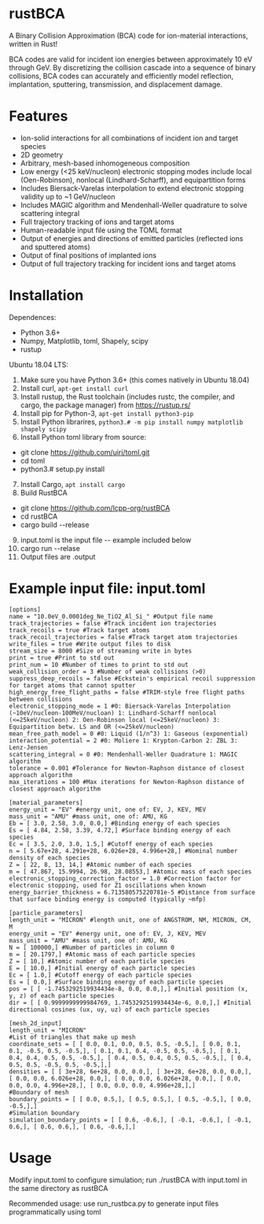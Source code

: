 # rustBCA

A Binary Collision Approximation (BCA) code for ion-material interactions, written in Rust!

BCA codes are valid for incident ion energies between approximately 10 eV  through GeV. By discretizing the collision cascade into a sequence of binary collisions, BCA codes can accurately and efficiently model reflection, implantation, sputtering, transmission, and displacement damage.

# Features

* Ion-solid interactions for all combinations of incident ion and target species
* 2D geometry
* Arbitrary, mesh-based inhomogeneous composition
* Low energy (<25 keV/nucleon) electronic stopping modes include local (Oen-Robinson), nonlocal (Lindhard-Scharff), and equipartition forms
* Includes Biersack-Varelas interpolation to extend electronic stopping validity up to ~1 GeV/nucleon
* Includes MAGIC algorithm and Mendenhall-Weller quadrature to solve scattering integral
* Full trajectory tracking of ions and target atoms
* Human-readable input file using the TOML format
* Output of energies and directions of emitted particles (reflected ions and sputtered atoms)
* Output of final positions of implanted ions
* Output of full trajectory tracking for incident ions and target atoms

# Installation

Dependences:
* Python 3.6+
* Numpy, Matplotlib, toml, Shapely, scipy
* rustup

Ubuntu 18.04 LTS:
1. Make sure you have Python 3.6+ (this comes natively in Ubuntu 18.04)
2. Install curl, `apt-get install curl`
3. Install rustup, the Rust toolchain (includes rustc, the compiler, and cargo, the package manager) from https://rustup.rs/
4. Install pip for Python-3, `apt-get install python3-pip`
5. Install Python librarires, `python3.# -m pip install numpy matplotlib shapely scipy`
6. Install Python toml library from source:
- git clone https://github.com/uiri/toml.git
- cd toml
- python3.# setup.py install
7. Install Cargo, `apt install cargo`
8. Build RustBCA
- git clone https://github.com/lcpp-org/rustBCA
- cd rustBCA
- cargo build --release
9. input.toml is the input file -- example included below
10. cargo run --relase
11. Output files are .output

# Example input file: input.toml
~~~~
[options]
name = "10.0eV_0.0001deg_Ne_TiO2_Al_Si_" #Output file name
track_trajectories = false #Track incident ion trajectories
track_recoils = true #Track target atoms
track_recoil_trajectories = false #Track target atom trajectories
write_files = true #Write output files to disk
stream_size = 8000 #Size of streaming write in bytes
print = true #Print to std out
print_num = 10 #Number of times to print to std out
weak_collision_order = 3 #Number of weak collisions (>0)
suppress_deep_recoils = false #Eckstein's empirical recoil suppression for target atoms that cannot sputter
high_energy_free_flight_paths = false #TRIM-style free flight paths between collisions
electronic_stopping_mode = 1 #0: Biersack-Varelas Interpolation (~10eV/nucleon-100MeV/nucloan) 1: Lindhard-Scharff nonlocal (<=25keV/nucleon) 2: Oen-Robinson local (<=25keV/nucleon) 3: Equipartition betw. LS and OR (<=25keV/nucleon)
mean_free_path_model = 0 #0: Liquid (1/n^3) 1: Gaseous (exponential)
interaction_potential = 2 #0: Moliere 1: Krypton-Carbon 2: ZBL 3: Lenz-Jensen
scattering_integral = 0 #0: Mendenhall-Weller Quadrature 1: MAGIC algorithm
tolerance = 0.001 #Tolerance for Newton-Raphson distance of closest approach algorithm
max_iterations = 100 #Max iterations for Newton-Raphson distance of closest approach algorithm

[material_parameters]
energy_unit = "EV" #energy unit, one of: EV, J, KEV, MEV
mass_unit = "AMU" #mass unit, one of: AMU, KG
Eb = [ 3.0, 2.58, 3.0, 0.0,] #Binding energy of each species
Es = [ 4.84, 2.58, 3.39, 4.72,] #Surface binding energy of each species
Ec = [ 3.5, 2.0, 3.0, 1.5,] #Cutoff energy of each species
n = [ 5.67e+28, 4.291e+28, 6.026e+28, 4.996e+28,] #Nominal number density of each species
Z = [ 22, 8, 13, 14,] #Atomic number of each species
m = [ 47.867, 15.9994, 26.98, 28.08553,] #Atomic mass of each species
electronic_stopping_correction_factor = 1.0 #Correction factor for electronic stopping, used for Z1 oscillations when known
energy_barrier_thickness = 6.713580575220781e-5 #Distance from surface that surface binding energy is computed (typically ~mfp)

[particle_parameters]
length_unit = "MICRON" #length unit, one of ANGSTROM, NM, MICRON, CM, M
energy_unit = "EV" #energy unit, one of: EV, J, KEV, MEV
mass_unit = "AMU" #mass unit, one of: AMU, KG
N = [ 100000,] #Number of particles in column 0
m = [ 20.1797,] #Atomic mass of each particle species
Z = [ 10,] #Atomic number of each particle species
E = [ 10.0,] #Initial energy of each particle species
Ec = [ 1.0,] #Cutoff energy of each particle species
Es = [ 0.0,] #Surface binding energy of each particle species
pos = [ [ -1.7453292519934434e-8, 0.0, 0.0,],] #Initial position (x, y, z) of each particle species
dir = [ [ 0.9999999999984769, 1.7453292519934434e-6, 0.0,],] #Initial directional cosines (ux, uy, uz) of each particle species

[mesh_2d_input]
length_unit = "MICRON"
#List of triangles that make up mesh
coordinate_sets = [ [ 0.0, 0.1, 0.0, 0.5, 0.5, -0.5,], [ 0.0, 0.1, 0.1, -0.5, 0.5, -0.5,], [ 0.1, 0.1, 0.4, -0.5, 0.5, -0.5,], [ 0.1, 0.4, 0.4, 0.5, 0.5, -0.5,], [ 0.4, 0.5, 0.4, 0.5, 0.5, -0.5,], [ 0.4, 0.5, 0.5, -0.5, 0.5, -0.5,],]
densities = [ [ 3e+28, 6e+28, 0.0, 0.0,], [ 3e+28, 6e+28, 0.0, 0.0,], [ 0.0, 0.0, 6.026e+28, 0.0,], [ 0.0, 0.0, 6.026e+28, 0.0,], [ 0.0, 0.0, 0.0, 4.996e+28,], [ 0.0, 0.0, 0.0, 4.996e+28,],]
#Boundary of mesh
boundary_points = [ [ 0.0, 0.5,], [ 0.5, 0.5,], [ 0.5, -0.5,], [ 0.0, -0.5,],]
#Simulation boundary
simulation_boundary_points = [ [ 0.6, -0.6,], [ -0.1, -0.6,], [ -0.1, 0.6,], [ 0.6, 0.6,], [ 0.6, -0.6,],]

 ~~~~
# Usage

Modify input.toml to configure simulation; run ./rustBCA with input.toml in the same directory as rustBCA

Recommended usage: use run_rustbca.py to generate input files programmatically using toml
